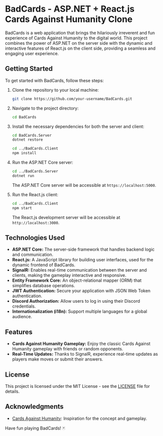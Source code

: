 # BadCards - ASP.NET + React.js Cards Against Humanity Clone

BadCards is a web application that brings the hilariously irreverent and fun experience of Cards Against Humanity to the digital world. This project combines the power of ASP.NET on the server side with the dynamic and interactive features of React.js on the client side, providing a seamless and engaging user experience.

## Getting Started

To get started with BadCards, follow these steps:

1. Clone the repository to your local machine:

    ```bash
    git clone https://github.com/your-username/BadCards.git
    ```

2. Navigate to the project directory:

    ```bash
    cd BadCards
    ```

3. Install the necessary dependencies for both the server and client:

    ```bash
    cd BadCards.Server
    dotnet restore

    cd ../BadCards.Client
    npm install
    ```

4. Run the ASP.NET Core server:

    ```bash
    cd ../BadCards.Server
    dotnet run
    ```

    The ASP.NET Core server will be accessible at `https://localhost:5000`.

5. Run the React.js client:

    ```bash
    cd ../BadCards.Client
    npm start
    ```

    The React.js development server will be accessible at `http://localhost:3000`.

## Technologies Used

- **ASP.NET Core:** The server-side framework that handles backend logic and communication.
- **React.js:** A JavaScript library for building user interfaces, used for the dynamic frontend of BadCards.
- **SignalR:** Enables real-time communication between the server and clients, making the gameplay interactive and responsive.
- **Entity Framework Core:** An object-relational mapper (ORM) that simplifies database operations.
- **JWT Authentication:** Secure your application with JSON Web Token authentication.
- **Discord Authorization:** Allow users to log in using their Discord credentials.
- **Internationalization (i18n):** Support multiple languages for a global audience.

## Features

- **Cards Against Humanity Gameplay:** Enjoy the classic Cards Against Humanity gameplay with friends or random opponents.
- **Real-Time Updates:** Thanks to SignalR, experience real-time updates as players make moves or submit their answers.

## License

This project is licensed under the MIT License - see the [LICENSE](LICENSE) file for details.

## Acknowledgments

- [Cards Against Humanity](https://www.cardsagainsthumanity.com/): Inspiration for the concept and gameplay.

Have fun playing BadCards! 🃏
